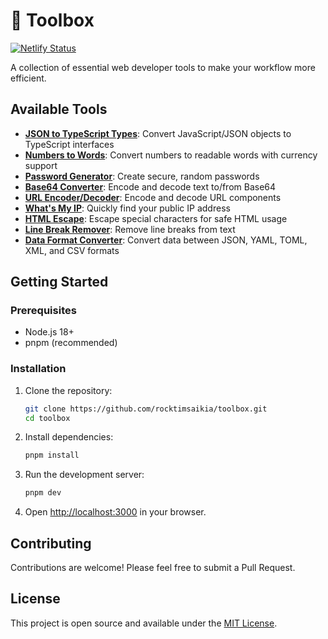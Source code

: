 # 🧰 Toolbox

[![Netlify Status](https://api.netlify.com/api/v1/badges/24ad3cee-05f3-4dcc-80ed-e54ee858d41b/deploy-status)](https://app.netlify.com/sites/tools-xyz-rocktim/deploys)

A collection of essential web developer tools to make your workflow more efficient.

## Available Tools

- **[JSON to TypeScript Types](https://tools.rocktim.dev/json-to-ts)**: Convert JavaScript/JSON objects to TypeScript interfaces
- **[Numbers to Words](https://tools.rocktim.dev/numbers-to-words)**: Convert numbers to readable words with currency support
- **[Password Generator](https://tools.rocktim.dev/password-generator)**: Create secure, random passwords
- **[Base64 Converter](https://tools.rocktim.dev/base64-converter)**: Encode and decode text to/from Base64
- **[URL Encoder/Decoder](https://tools.rocktim.dev/url-encoder-decoder)**: Encode and decode URL components
- **[What's My IP](https://tools.rocktim.dev/whats-my-ip)**: Quickly find your public IP address
- **[HTML Escape](https://tools.rocktim.dev/html-escape)**: Escape special characters for safe HTML usage
- **[Line Break Remover](https://tools.rocktim.dev/line-break-remover)**: Remove line breaks from text
- **[Data Format Converter](https://tools.rocktim.dev/data-format-converter)**: Convert data between JSON, YAML, TOML, XML, and CSV formats

## Getting Started

### Prerequisites

- Node.js 18+
- pnpm (recommended)

### Installation

1. Clone the repository:
   ```bash
   git clone https://github.com/rocktimsaikia/toolbox.git
   cd toolbox
   ```

2. Install dependencies:
   ```bash
   pnpm install
   ```

3. Run the development server:
   ```bash
   pnpm dev
   ```

4. Open [http://localhost:3000](http://localhost:3000) in your browser.

## Contributing

Contributions are welcome! Please feel free to submit a Pull Request.

## License

This project is open source and available under the [MIT License](LICENSE).
